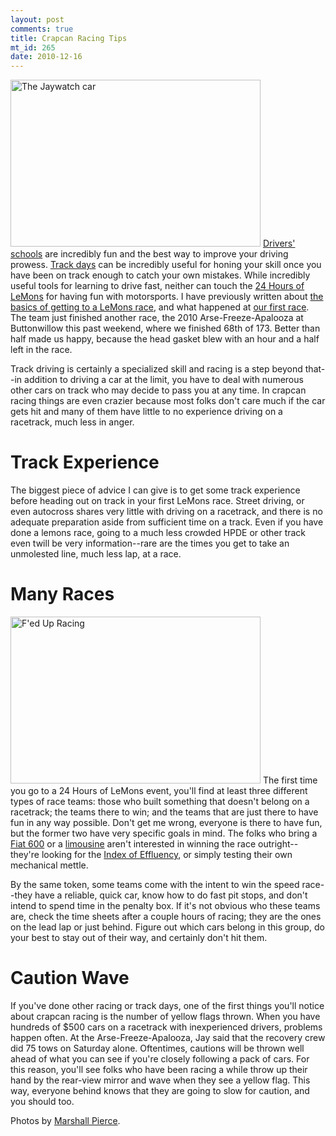 ```yaml
--- 
layout: post
comments: true
title: Crapcan Racing Tips
mt_id: 265
date: 2010-12-16
---
```

<a href="http://mpierce.org/gallery/v/motorsport/2010-12-lemons/2010-12-lemons-00012.jpg.html"><img alt="The Jaywatch car" src="http://mpierce.org/gallery/d/4339-2/2010-12-lemons-00012.jpg" width="400" height="267" class="mt-image-left" /></a>
[Drivers' schools](http://www.nccbmwcca.org/content.php?120-driving-school) are incredibly fun and the best way to improve your driving prowess.  [Track days](http://www.nasaproracing.com/hpde/) can be incredibly useful for honing your skill once you have been on track enough to catch your own mistakes.  While incredibly useful tools for learning to drive fast, neither can touch the [24 Hours of LeMons](http://www.24hoursoflemons.com/) for having fun with motorsports.  I have previously written about [the basics of getting to a LeMons race](http://dinomite.net/2010/how-bvd-skidmark-got-to-goin-for-broken/), and what happened at [our first race](http://dinomite.net/2010/bvd-skidmarks-first-24-hours-of-lemons/).  The team just finished another race, the 2010 Arse-Freeze-Apalooza at Buttonwillow this past weekend, where we finished 68th of 173.  Better than half made us happy, because the head gasket blew with an hour and a half left in the race.

Track driving is certainly a specialized skill and racing is a step beyond that--in addition to driving a car at the limit, you have to deal with numerous other cars on track who may decide to pass you at any time.  In crapcan racing things are even crazier because most folks don't care much if the car gets hit and many of them have little to no experience driving on a racetrack, much less in anger.

Track Experience
==============
The biggest piece of advice I can give is to get some track experience before heading out on track in your first LeMons race.  Street driving, or even autocross shares very little with driving on a racetrack, and there is no adequate preparation aside from sufficient time on a track.  Even if you have done a lemons race, going to a much less crowded HPDE or other track even twill be very information--rare are the times you get to take an unmolested line, much less lap, at a race.

Many Races
==========
<a href="http://mpierce.org/gallery/v/motorsport/2010-12-lemons/2010-12-lemons-00097.jpg.html"><img alt="F'ed Up Racing" src="http://mpierce.org/gallery/d/4509-2/2010-12-lemons-00097.jpg" width="400" height="267" class="mt-image-right" /></a>
The first time you go to a 24 Hours of LeMons event, you'll find at least three different types of race teams: those who built something that doesn't belong on a racetrack; the teams there to win; and the teams that are just there to have fun in any way possible.  Don't get me wrong, everyone is there to have fun, but the former two have very specific goals in mind.  The folks who bring a [Fiat 600](http://www.thetruthaboutcars.com/2010/12/and-the-real-winner-is-2/) or a [limousine](http://www.flickr.com/photos/43812942@N06/5233878618/in/set-72157625406524427/) aren't interested in winning the race outright--they're looking for the [Index of Effluency](http://jalopnik.com/5068138/index-of-effluency-bar-set-unreasonably-high-for-thunderhill-peugeot-505-turbo-or-chevy-corvair), or simply testing their own mechanical mettle.

By the same token, some teams come with the intent to win the speed race--they have a reliable, quick car, know how to do fast pit stops, and don't intend to spend time in the penalty box.  If it's not obvious who these teams are, check the time sheets after a couple hours of racing; they are the ones on the lead lap or just behind.  Figure out which cars belong in this group, do your best to stay out of their way, and certainly don't hit them.

Caution Wave
===========
If you've done other racing or track days, one of the first things you'll notice about crapcan racing is the number of yellow flags thrown.  When you have hundreds of $500 cars on a racetrack with inexperienced drivers, problems happen often.  At the Arse-Freeze-Apalooza, Jay said that the recovery crew did 75 tows on Saturday alone.  Oftentimes, cautions will be thrown well ahead of what you can see if you're closely following a pack of cars.  For this reason, you'll see folks who have been racing a while throw up their hand by the rear-view mirror and wave when they see a yellow flag.  This way, everyone behind knows that they are going to slow for caution, and you should too.

Photos by [Marshall Pierce](http://mpierce.org/gallery/v/motorsport/2010-12-lemons/). 
